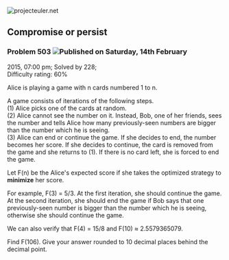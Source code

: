 ![projecteuler.net](images/print_page_logo.png)

## Compromise or persist

### Problem 503 ![](images/icon_info.png)Published on Saturday, 14th February
2015, 07:00 pm; Solved by 228;  
Difficulty rating: 60%

Alice is playing a game with n cards numbered 1 to n.

A game consists of iterations of the following steps.  
(1) Alice picks one of the cards at random.  
(2) Alice cannot see the number on it. Instead, Bob, one of her friends, sees
the number and tells Alice how many previously-seen numbers are bigger than
the number which he is seeing.  
(3) Alice can end or continue the game. If she decides to end, the number
becomes her score. If she decides to continue, the card is removed from the
game and she returns to (1). If there is no card left, she is forced to end
the game.  

Let F(n) be the Alice's expected score if she takes the optimized strategy to
**minimize** her score.

For example, F(3) = 5/3. At the first iteration, she should continue the game.
At the second iteration, she should end the game if Bob says that one
previously-seen number is bigger than the number which he is seeing, otherwise
she should continue the game.

We can also verify that F(4) = 15/8 and F(10) ≈ 2.5579365079.

Find F(106). Give your answer rounded to 10 decimal places behind the decimal
point.

  
  

